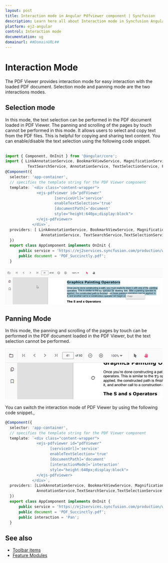 ```yaml
---
layout: post
title: Interaction mode in Angular Pdfviewer component | Syncfusion
description: Learn here all about Interaction mode in Syncfusion Angular Pdfviewer component of Syncfusion Essential JS 2 and more.
platform: ej2-angular
control: Interaction mode 
documentation: ug
domainurl: ##DomainURL##
---
```


# Interaction Mode

The PDF Viewer provides interaction mode for easy interaction with the loaded PDF document.  Selection mode and panning mode are the two interactions modes.

## Selection mode

In this mode, the text selection can be performed in the PDF document loaded in PDF Viewer. The panning and scrolling of the pages by touch cannot be performed in this mode. It allows users to select and copy text from the PDF files. This is helpful for copying and sharing text content. You can enable/disable the text selection using the following code snippet.

```typescript

import { Component, OnInit } from '@angular/core';
import { LinkAnnotationService, BookmarkViewService, MagnificationService, ThumbnailViewService, ToolbarService, NavigationService, \
          TextSearchService, AnnotationService, TextSelectionService, PrintService } from '@syncfusion/ej2-angular-pdfviewer';
@Component({
  selector: 'app-container',
  // specifies the template string for the PDF Viewer component
  template: `<div class="content-wrapper">
              <ejs-pdfviewer id="pdfViewer"
                      [serviceUrl]='service'
                      enableTextSelection='true'
                      [documentPath]='document'
                      style="height:640px;display:block">
              </ejs-pdfviewer>
            </div>`,
  providers: [ LinkAnnotationService, BookmarkViewService, MagnificationService, ThumbnailViewService, ToolbarService, NavigationService,
                AnnotationService, TextSearchService,TextSelectionService, PrintService]
  })
  export class AppComponent implements OnInit {
      public service = 'https://ej2services.syncfusion.com/production/web-services/api/pdfviewer';
      public document = 'PDF_Succinctly.pdf';
  }
```

![Alt text](images/selection.png)

## Panning Mode

In this mode, the panning and scrolling of the pages by touch can be performed in the PDF document loaded in the PDF Viewer, but the text selection cannot be performed.

![Alt text](images/pan.png)

You can switch the interaction mode of PDF Viewer by using the following code snippet.,

```typescript
@Component({
  selector: 'app-container',
  // specifies the template string for the PDF Viewer component
  template: `<div class="content-wrapper">
              <ejs-pdfviewer id="pdfViewer"
                    [serviceUrl]='service'
                    enableTextSelection='true'
                    [documentPath]='document'
                    [interactionMode]='interaction'
                    style="height:640px;display:block">
              </ejs-pdfviewer>
            </div>`,
  providers: [LinkAnnotationService, BookmarkViewService, MagnificationService,ThumbnailViewService,ToolbarService,NavigationService,
              AnnotationService,TextSearchService,TextSelectionService, PrintService]
  })
  export class AppComponent implements OnInit {
      public service = 'https://ej2services.syncfusion.com/production/web-services/api/pdfviewer';
      public document = 'PDF_Succinctly.pdf';
      public interaction = 'Pan';
  }
```

## See also

* [Toolbar items](./toolbar)
* [Feature Modules](./feature-module)
